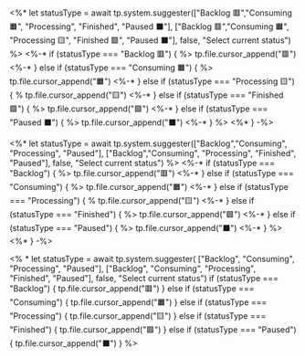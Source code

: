 <%* let statusType = await tp.system.suggester(["Backlog 🟥","Consuming 🟧", "Processing", "Finished", "Paused ⬛"], ["Backlog 🟥","Consuming 🟧", "Processing 🟨", "Finished 🟩", "Paused ⬛"], false, "Select current status") %>
<%-* if (statusType === "Backlog 🟥") { %>
tp.file.cursor_append("🟥")
<%-* } else if (statusType === "Consuming 🟧") { %>
tp.file.cursor_append("🟧")
<%-* } else if (statusType === "Processing 🟨") { %
tp.file.cursor_append("🟨")
<%-* } else if (statusType === "Finished 🟩") { %>
tp.file.cursor_append("🟩")
<%-* } else if (statusType === "Paused ⬛") { %>
tp.file.cursor_append("⬛")
<%-* } %>
<%* } -%>

<%* let statusType = await tp.system.suggester(["Backlog","Consuming", "Processing", "Paused"], ["Backlog","Consuming", "Processing", "Finished", "Paused"], false, "Select current status") %>
<%-* if (statusType === "Backlog") { %>
tp.file.cursor_append("🟥")
<%-* } else if (statusType === "Consuming") { %>
tp.file.cursor_append("🟧")
<%-* } else if (statusType === "Processing") { %
tp.file.cursor_append("🟨")
<%-* } else if (statusType === "Finished") { %>
tp.file.cursor_append("🟩")
<%-* } else if (statusType === "Paused") { %>
tp.file.cursor_append("⬛")
<%-* } %>
<%* } -%>

<% *
	let statusType = await tp.system.suggester(
		["Backlog", "Consuming", "Processing", "Paused"], 
		["Backlog", "Consuming", "Processing", "Finished", "Paused"], 
		false, "Select current status")
	if (statusType === "Backlog") {
	  tp.file.cursor_append("🟥")
	} else if (statusType === "Consuming") {
	  tp.file.cursor_append("🟧")
	} else if (statusType === "Processing") {
	  tp.file.cursor_append("🟨")
	} else if (statusType === "Finished") {
	  tp.file.cursor_append("🟩")
	} else if (statusType === "Paused") {
	  tp.file.cursor_append("⬛")
	}
%>